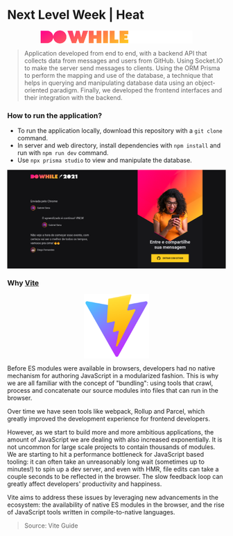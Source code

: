 # Next Level Week | Heat

<p align="center">
 <img src = "imgs/DoWhile.svg" width="350" align="center">
</p>

> Application developed from end to end, with a backend API that collects data from messages and users from GitHub. Using Socket.IO to make the server send messages to clients. Using the ORM Prisma to perform the mapping and use of the database, a technique that helps in querying and manipulating database data using an object-oriented paradigm. Finally, we developed the frontend interfaces and their integration with the backend.

### How to run the application?

- To run the application locally, download this repository with a `git clone` command.
- In server and web directory, install dependencies with `npm install` and run with `npm run dev` command.
- Use `npx prisma studio` to view and manipulate the database.

<p align="center">
 <img src = "imgs/preview01.png" width="850" align="center">
</p>

### Why <a href="https://vitejs.dev/" target="_blank">Vite</a>

<p align="center">
 <img src = "imgs/vite.svg" width="150" align="center">
</p>

Before ES modules were available in browsers, developers had no native mechanism for authoring JavaScript in a modularized fashion. This is why we are all familiar with the concept of "bundling": using tools that crawl, process and concatenate our source modules into files that can run in the browser.

Over time we have seen tools like webpack, Rollup and Parcel, which greatly improved the development experience for frontend developers.

However, as we start to build more and more ambitious applications, the amount of JavaScript we are dealing with also increased exponentially. It is not uncommon for large scale projects to contain thousands of modules. We are starting to hit a performance bottleneck for JavaScript based tooling: it can often take an unreasonably long wait (sometimes up to minutes!) to spin up a dev server, and even with HMR, file edits can take a couple seconds to be reflected in the browser. The slow feedback loop can greatly affect developers' productivity and happiness.

Vite aims to address these issues by leveraging new advancements in the ecosystem: the availability of native ES modules in the browser, and the rise of JavaScript tools written in compile-to-native languages.

> Source: Vite Guide
